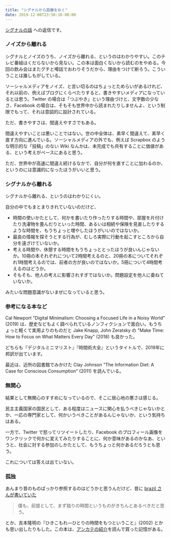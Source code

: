 ```yaml
---
title: "シグナルから距離をおく"
date: 2019-12-06T23:58:10-08:00
---
```


[シグナルの話](https://scrapbox.io/taizooo/シグナルの話) への返信です。

### ノイズから離れる

シグナルとノイズのうち、ノイズから離れる、というのはわかりやすい。このテレビ番組はくだらないから見ない。この本は面白くないから読むのをやめる。今回の飲み会はまたグチと噂話でおわりそうだから、理由をつけて断ろう。こういうことは誰しもがしている。

ソーシャルメディアをノイズ、と言い切るのはちょっとためらいがあるけれど、それ以前の、例えばブログにくらべたりすると、書きやすいメディアになっているとは思う。Twitter の場合は「つぶやき」という理由づけと、文字数の少なさ、Facebook の場合は、そもそも世界中から読まれたりしませんよ、という制限でもって、それは意図的に設計されている。

ただ、書きやすさは、間違えやすさでもある。

間違えやすいことは悪いことではない。世の中全体は、素早く間違えて、素早く直す方向に進んでいる。ソーシャルメディアの外でも、例えば Scrapbox のような明示的な「投稿」のない Wiki なんかは、未完成でも共有することに価値がある、という考えがベースにあると思う。

ただ、世界中が高速に間違え続けるなかで、自分が何を直すことに加わるのか、というのには意識的になったほうがいいと思う。

### シグナルから離れる

シグナルから離れる、というのはわかりにくい。

自分の中でもまとまりきれていないのだけど、

* 時間の使いかたとして、何かを書いたり作ったりする時間や、部屋を片付けたり洗濯物を畳んだりといった時間、あるいは相続や保険を見直したりするような時間を、もうちょっと増やしたほうがいいのではないか。
* 最良の情報を探そうとする行為が、むしろ実際に行動を起こすところから自分を遠ざけていないか。
* 考える時間や、休憩する時間をもうちょっととったほうが良いんじゃないか。10冊の本それぞれについて2時間考えるのと、20冊の本についてそれぞれ1時間考えるのでは、前者の方が良いのではないか。5冊について4時間考えるのはどうか。
* そもそも、他人の考えに影響されすぎではないか。問題設定を他人に委ねていないか。

みたいな問題意識がないまぜになっていると思う。

### 参考になる本など

Cal Newport "Digital Minimalism: Choosing a Focused Life in a Noisy World" (2019) は、歴史などもよく調べられているノンフィクションで面白い。もうちょっと軽くて実用よりのものだと Jake Knapp, John Zeratsky の "Make Time: How to Focus on What Matters Every Day" (2018) も良かった。

どちらも『デジタルミニマリスト』『時間術大全』というタイトルで、2019年に邦訳が出ています。

最近は、近所の図書館でみかけた Clay Johnson "The Information Diet: A Case for Conscious Consumption" (2011) を読んでいる。

### 無関心

結果として無関心のすすめになっているので、そこに居心地の悪さは感じる。

民主主義国家の国民として、ある程度はニュースに関心を払うべきじゃないかとか、一応の専門家として、何かいうべきことがあるんじゃないか、という気持ちはある。

一方で、Twitter で怒ってリツイートしたり、Facebook のプロフィール画像をワンクリックで何かに変えてみたりすることに、何か意味があるのかなあ、というと、社会に対する参加のしかたとして、もうちょっと何かあるだろうとも思う。

これについては答えは出ていない。

### 孤独

あんまり昔のものばっかり参照するのはどうかと思うんだけど、昔に [brazil さんが書いていた](http://web.archive.org/web/20100511010342/http://to.tumblr.com/post/8716641)

> 僕も、前提として、まず独りの時間というものがきちんとあるべきだと思う。

とか、吉本隆明の『ひきこもれ―ひとりの時間をもつということ』(2002) とかも思い出したりもした。この本は、[アンカテの紹介](https://essa.hatenablog.com/entry/20030222/p1)を読んで買った記憶がある。

